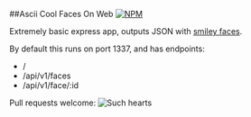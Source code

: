 ##Ascii Cool Faces On Web
[![NPM](https://nodei.co/npm/web-cool-ascii-faces.png)](https://nodei.co/npm/web-cool-ascii-faces/)

Extremely basic express app, outputs JSON with [smiley
faces](https://raw.github.com/maxogden/cool-ascii-faces).

By default this runs on port 1337, and has endpoints:
 - /
 - /api/v1/faces
 - /api/v1/face/:id

Pull requests welcome:
![Such hearts](http://31.media.tumblr.com/a4a2760a1b30cd2dced4801920caee3a/tumblr_mnn3ra4nRb1sn19dmo1_400.gif)
